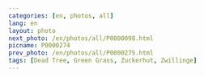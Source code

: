 ```yaml
---
categories: [en, photos, all]
lang: en
layout: photo
next_photo: /en/photos/all/P0000098.html
picname: P0000274
prev_photo: /en/photos/all/P0000275.html
tags: [Dead Tree, Green Grass, Zuckerhut, Zwillinge]
---
```

